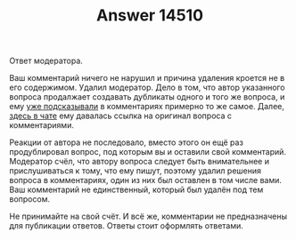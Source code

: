 ﻿---
title: "Answer 14510"
se.owner.user_id: 373567
se.owner.display_name: "aepot"
se.owner.link: "https://ru.meta.stackoverflow.com/users/373567/aepot"
se.answer_id: 14510
se.question_id: 14509
se.post_type: answer
se.is_accepted: True
---
<p>Ответ модератора.</p>
<p>Ваш комментарий ничего не нарушил и причина удаления кроется не в его содержимом. Удалил модератор. Дело в том, что автор указанного вопроса продалжает создавать дубликаты одного и того же вопроса, и ему <a href="https://ru.stackoverflow.com/q/1593080/373567">уже подсказывали</a> в комментариях примерно то же самое. Далее, <a href="https://ru.stackoverflow.com/q/1604557/373567">здесь в чате</a> ему давалась ссылка на оригинал вопроса с комментариями.</p>
<p>Реакции от автора не последовало, вместо этого он ещё раз продублировал вопрос, под которым вы и оставили свой комментарий. Модератор счёл, что автору вопроса следует быть внимательнее и прислушиваться к тому, что ему пишут, поэтому удалил решения вопроса в комментариях, один из них был оставлен в том числе вами. Ваш комментарий не единственный, который был удалён под тем вопросом.</p>
<p>Не принимайте на свой счёт. И всё же, комментарии не предназначены для публикации ответов. Ответы стоит оформлять ответами.</p>
